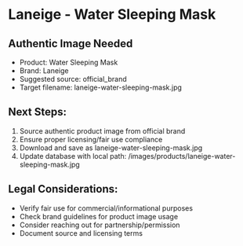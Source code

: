 # Laneige - Water Sleeping Mask

## Authentic Image Needed
- Product: Water Sleeping Mask
- Brand: Laneige
- Suggested source: official_brand
- Target filename: laneige-water-sleeping-mask.jpg

## Next Steps:
1. Source authentic product image from official brand
2. Ensure proper licensing/fair use compliance
3. Download and save as laneige-water-sleeping-mask.jpg
4. Update database with local path: /images/products/laneige-water-sleeping-mask.jpg

## Legal Considerations:
- Verify fair use for commercial/informational purposes
- Check brand guidelines for product image usage
- Consider reaching out for partnership/permission
- Document source and licensing terms
